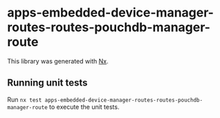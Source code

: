 # apps-embedded-device-manager-routes-routes-pouchdb-manager-route

This library was generated with [Nx](https://nx.dev).

## Running unit tests

Run `nx test apps-embedded-device-manager-routes-routes-pouchdb-manager-route` to execute the unit tests.
